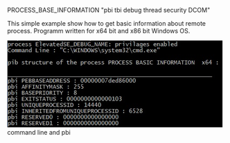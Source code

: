 PROCESS_BASE_INFORMATION     "pbi tbi debug thread security DCOM"


This simple example show how to get basic information about remote process. 
Programm written for x64 bit and x86 bit Windows OS. 

![Image 1](cmd.jpg)     command line and pbi
